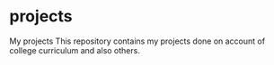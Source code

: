 # projects
My projects 
This repository contains my projects done on account of college curriculum and also others.
